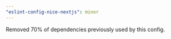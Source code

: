 ```yaml
---
"eslint-config-nice-nextjs": minor
---
```


Removed 70% of dependencies previously used by this config.

